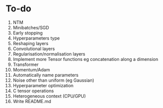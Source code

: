 # To-do

1. NTM
1. Minibatches/SGD
1. Early stopping
1. Hyperparameters type
1. Reshaping layers
1. Convolutional layers
1. Regularisation/normalisation layers
1. Implement more Tensor functions eg concatenation along a dimension
1. Transformer
1. Momentum/Adam
1. Automatically name parameters
1. Noise other than uniform (eg Gaussian)
1. Hyperparameter optimization
1. C tensor operations
1. Heterogeneous context (CPU/GPU)
1. Write README.md
